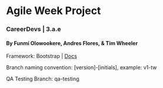 # Agile Week Project
### CareerDevs | 3.a.e
#### By Funmi Olowookere, Andres Flores, & Tim Wheeler


Framework: Bootstrap | [Docs](http://getbootstrap.com/docs/4.1/getting-started/introduction/)

Branch naming convention: [version]-[initials], example: v1-tw

QA Testing Branch: qa-testing

